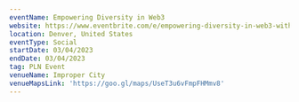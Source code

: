 ```yaml
---
eventName: Empowering Diversity in Web3
website: https://www.eventbrite.com/e/empowering-diversity-in-web3-with-protocol-labs-registration-520314704287
location: Denver, United States
eventType: Social
startDate: 03/04/2023
endDate: 03/04/2023
tag: PLN Event
venueName: Improper City
venueMapsLink: 'https://goo.gl/maps/UseT3u6vFmpFHMmv8'
---
```


